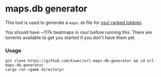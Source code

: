 # maps.db generator

This tool is used to generate a `maps.db` file for [osu! ranked lobbies](https://github.com/kiwec/osu-ranked-lobbies).

You should have ~117k beatmaps in osu! before running this. There are torrents available to get you started if you don't have them yet.

### Usage

```
git clone https://github.com/kiwec/orl-maps-db-generator && cd orl-maps-db-generator
cargo run <game directory>
```
